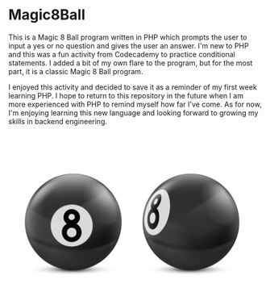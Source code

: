 # Magic8Ball
This is a Magic 8 Ball program written in PHP which prompts the user to input a yes or no question and gives the user an answer. I'm new to PHP and this was a fun activity from Codecademy to practice conditional statements. I added a bit of my own flare to the program, but for the most part, it is a classic Magic 8 Ball program. 

I enjoyed this activity and decided to save it as a reminder of my first week learning PHP. I hope to return to this repository in the future when I am more experienced with PHP to remind myself how far I've come. As for now, I'm enjoying learning this new language and looking forward to growing my skills in backend engineering. 

![Alt text](/magic8ball.jpg "Image of a Magic 8 Ball")
